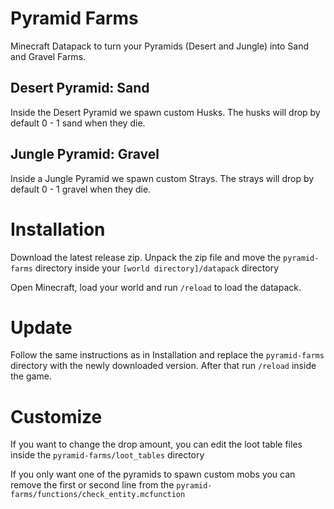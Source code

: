 # Pyramid Farms
Minecraft Datapack to turn your Pyramids (Desert and Jungle) into Sand and Gravel Farms.

## Desert Pyramid: Sand
Inside the Desert Pyramid we spawn custom Husks. The husks will drop by default 0 - 1 sand when they die.

## Jungle Pyramid: Gravel
Inside a Jungle Pyramid we spawn custom Strays. The strays will drop by default 0 - 1 gravel when they die.

# Installation
Download the latest release zip. Unpack the zip file and move the `pyramid-farms` directory inside your `[world directory]/datapack` directory

Open Minecraft, load your world and run `/reload` to load the datapack.

# Update
Follow the same instructions as in Installation and replace the `pyramid-farms` directory with the newly downloaded version. After that run `/reload` inside the game.

# Customize
If you want to change the drop amount, you can edit the loot table files inside the `pyramid-farms/loot_tables` directory

If you only want one of the pyramids to spawn custom mobs you can remove the first or second line from the `pyramid-farms/functions/check_entity.mcfunction`
